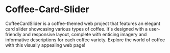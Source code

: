 # Coffee-Card-Slider
CoffeeCardSlider is a coffee-themed web project that features an elegant card slider showcasing various types of coffee. It's designed with a user-friendly and responsive layout, complete with enticing imagery and informative descriptions for each coffee variety. Explore the world of coffee with this visually appealing web page!
